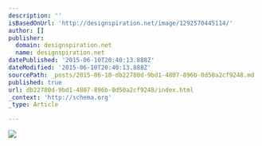```yaml
---
description: ''
isBasedOnUrl: 'http://designspiration.net/image/1292570445114/'
author: []
publisher:
  domain: designspiration.net
  name: designspiration.net
datePublished: '2015-06-10T20:40:13.888Z'
dateModified: '2015-06-10T20:40:13.888Z'
sourcePath: _posts/2015-06-10-db22780d-9bd1-4807-896b-0d50a2cf9248.md
published: true
url: db22780d-9bd1-4807-896b-0d50a2cf9248/index.html
_context: 'http://schema.org'
_type: Article

---
```

![](http://a1.dspnimg.com/data/l/1292570445114_Z5rSj1Fb_l.jpg)